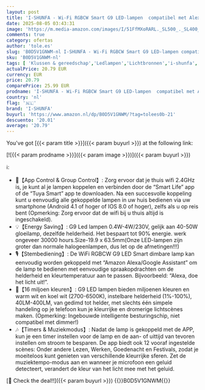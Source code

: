 ```yaml
---
layout: post
title: 'I-SHUNFA - Wi-Fi RGBCW Smart G9 LED-lampen  compatibel met Alexa/Google Home AC 230V Meerkleurendimbaar 2700K-6500K  Helderheid instelbaar 1%-100%  4W  400LM  met muzieksynchronisatie LED-lamp verpakking van 2'
date: 2025-08-05 03:43:31
image: 'https://m.media-amazon.com/images/I/51FfMXoRARL._SL500_._SL400_.jpg'
comments: true
category: ofertas
author: 'tole.es'
slug: 'B0D5V1GNWM-nl I-SHUNFA - Wi-Fi RGBCW Smart G9 LED-lampen compatibel met...'
sku: 'B0D5V1GNWM-nl'
tags: [ 'Klussen & gereedschap','Ledlampen','Lichtbronnen','i-shunfa','🇳🇱', ]
actualPrice: 20.79 EUR
currency: EUR
price: 20.79
comparePrice: 25.99 EUR
prodname: 'I-SHUNFA - Wi-Fi RGBCW Smart G9 LED-lampen  compatibel met Alexa/Google Home AC 230V Meerkleurendimbaar 2700K-6500K  Helderheid instelbaar 1%-100%  4W  400LM  met muzieksynchronisatie LED-lamp verpakking van 2'
country: 'nl'
flag: '🇳🇱'
brand: 'I-SHUNFA'
buyurl: 'https://www.amazon.nl/dp/B0D5V1GNWM/?tag=tolees0b-21'
descuento: '20.01'
average: '20.79'
---
```


You've got [{{< param title >}}]({{< param buyurl >}}) at the following link:

[![{{< param prodname >}}]({{< param image >}})]({{< param buyurl >}})

ℹ️:

- 📱【App Control & Group Control】: Zorg ervoor dat je thuis wifi 2.4GHz is, je kunt al je lampen koppelen en verbinden door de “Smart Life” app of de “Tuya Smart” app te downloaden. Na een succesvolle koppeling kunt u eenvoudig alle gekoppelde lampen in uw huis bedienen via uw smartphone (Android 4.1 of hoger of IOS 8.0 of hoger), zelfs als u op reis bent (Opmerking: Zorg ervoor dat de wifi bij u thuis altijd is ingeschakeld).
- 💡【Energy Saving】: G9 Led lampen 0.4W-4W/230V, gelijk aan 40-50W gloeilamp, dezelfde helderheid. Het bespaart tot 90% energie. werk ongeveer 30000 hours.Size-19.9 x 63.5mm(Onze LED-lampen zijn groter dan normale halogeenlampen, dus let op de afmetingen!!!)
- 🎙【Stembediening】: De WiFi RGBCW G9 LED Smart dimbare lamp kan eenvoudig worden gekoppeld met “Amazon Alexa/Google Assistant” om de lamp te bedienen met eenvoudige spraakopdrachten om de helderheid en kleurtemperatuur aan te passen. Bijvoorbeeld: “Alexa, doe het licht uit!”.
- 🌈【16 miljoen kleuren】: G9 LED lampen bieden miljoenen kleuren en warm wit en koel wit (2700-6500K), instelbare helderheid (1%-100%), 40LM-400LM, van gedimd tot helder, met slechts één simpele handeling op je telefoon kun je kleurrijke en dromerige lichtscènes maken. (Opmerking: Ingebouwde intelligente besturingschip, niet compatibel met dimmer!)
- 🎶【Timers & Muziekmodus】: Nadat de lamp is gekoppeld met de APP, kun je een timer instellen voor de lamp en de aan- of uittijd van tevoren instellen om stroom te besparen. De app biedt ook 12 vooraf ingestelde scènes: Onder andere Lezen, Werken, Goedenacht en Festivals, zodat je moeiteloos kunt genieten van verschillende kleurrijke sferen. Zet de muziektempo-modus aan en wanneer je microfoon een geluid detecteert, verandert de kleur van het licht mee met het geluid.

[🛒 Check the deal!!]({{< param buyurl >}})
{{<world>}}B0D5V1GNWM{{</world>}}
